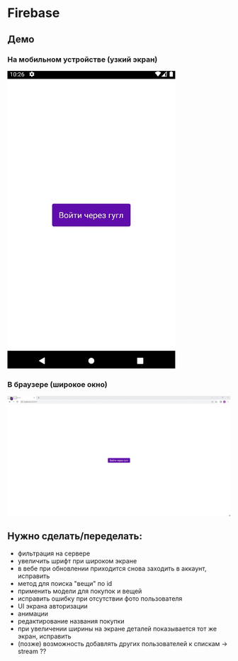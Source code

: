 # Firebase

## Демо

### На мобильном устройстве (узкий экран)
<img src="assets/demo_phone.gif">

### В браузере (широкое окно)
<img src="assets/demo_web.gif">

## Нужно сделать/переделать:
* фильтрация на сервере
* увеличить шрифт при широком экране
* в вебе при обновлении приходится снова заходить в аккаунт, исправить
* метод для поиска "вещи" по id
* применить модели для покупок и вещей
* исправить ошибку при отсутствии фото пользователя
* UI экрана авторизации
* анимации
* редактирование названия покупки
* при увеличении ширины на экране деталей показывается тот же экран, исправить
* (позже) возможность добавлять других пользователей к спискам -> stream ??
